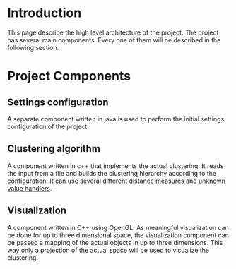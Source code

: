 # Introduction #

This page describe the high level architecture of the project. The project has several main components. Every one of them will be described in the following section.


# Project Components #
## Settings configuration ##
A separate component written in java is used to perform the initial settings configuration of the project.

## Clustering algorithm ##
A component written in c++ that implements the actual clustering. It reads the input from a file and builds the clustering hierarchy according to the configuration. It can use several different [distance measures](AglomerativeHierarchicalClustering#Metrics.md) and [unknown value handlers](UnknownValuesHandling.md).

## Visualization ##
A component written in C++ using OpenGL. As meaningful visualization can be done for up to three dimensional space, the visualization component can be passed a mapping of the actual objects in up to three dimensions. This way only a projection of the actual space will be used to visualize the clustering.
